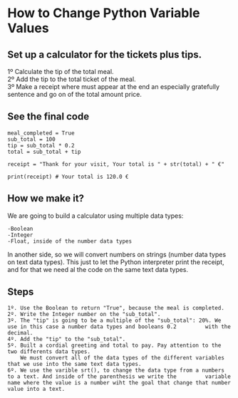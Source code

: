 # How to Change Python Variable Values

<h2>Set up a calculator for the tickets plus tips.</h2>

1º Calculate the tip of the total meal.<br>
2º Add the tip to the total ticket of the meal. <br>
3º Make a receipt where must appear at the end an especially gratefully sentence and go on of the total amount price.<br>

<h2>See the final code</h2>

    meal_completed = True
    sub_total = 100
    tip = sub_total * 0.2
    total = sub_total + tip

    receipt = "Thank for your visit, Your total is " + str(total) + " €" 

    print(receipt) # Your total is 120.0 €

<h2>How we make it?</h2>

We are going to build a calculator using multiple data types:

    -Boolean
    -Integer
    -Float, inside of the number data types

In another side, so we will convert numbers on strings (number data types on text data types).
This just to let the Python interpreter print the receipt, and for that we need al the code on the same text data types.

<h2>Steps</h2>

    1º. Use the Boolean to return "True", because the meal is completed.
    2º. Write the Integer number on the "sub_total".
    3º. The "tip" is going to be a multiple of the "sub_total": 20%. We use in this case a number data types and booleans 0.2         with the decimal.
    4º. Add the "tip" to the "sub_total".
    5º. Built a cordial greeting and total to pay. Pay attention to the two differents data types.
        We must convert all of the data types of the different variables that we use into the same text data types.
    6º. We use the varible srt(), to change the data type from a numbers to a text. And inside of the parenthesis we write the         variable name where the value is a number wiht the goal that change that number value into a text.
